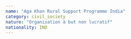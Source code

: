 ```yaml
---
name: "Aga Khan Rural Support Programme India"
category: civil_society
nature: "Organisation à but non lucratif"
nationality: IND
---
```

    